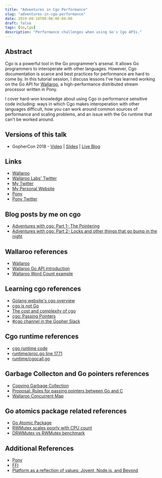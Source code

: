```yaml
---
title: "Adventures in Cgo Performance"
slug: "adventures-in-cgo-performance"
date: 2019-09-18T00:00:00-04:00
draft: false
tags: [Go,Cgo]
description: "Performance challenges when using Go's Cgo APIs."
---
```

## Abstract

Cgo is a powerful tool in the Go programmer’s arsenal. It allows Go programmers to interoperate with other languages. However, Cgo documentation is scarce and best practices for performance are hard to come by. In this tutorial session, I discuss lessons I've has learned working on the Go API for [Wallaroo](https://github.com/wallaroolabs/wallaroo), a high-performance distributed stream processor written in Pony.

I cover hard-won knowledge about using Cgo in performance sensitive code including: ways in which Cgo makes interoperation with other languages difficult, how you can work around common sources of performance and scaling problems, and an issue with the Go runtime that can't be worked around.

## Versions of this talk

* GopherCon 2018 - [Video](https://www.youtube.com/watch?v=71ggzBeHdmA) | [Slides](https://speakerdeck.com/seantallen/adventures-in-cgo-preformance) | [Live Blog](https://about.sourcegraph.com/go/gophercon-2018-adventures-in-cgo-performance/)

## Links

* [Wallaroo](https://github.com/wallaroolabs/wallaroo)
* [Wallaroo Labs' Twitter](https://twitter.com/wallaroolabs)
* [My Twitter](https://twitter.com/seantallen)
* [My Personal Website](https://www.monkeysnatchbanana.com/)
* [Pony](https://www.ponylang.org/)
* [Pony Twitter](https://twitter.com/ponylang)

## Blog posts by me on cgo

* [Adventures with cgo: Part 1- The Pointering](https://blog.wallaroolabs.com/2018/04/adventures-with-cgo-part-1--the-pointering/)
* [Adventures with cgo: Part 2- Locks and other things that go bump in the night](https://blog.wallaroolabs.com/2018/04/adventures-with-cgo-part-2--locks-and-other-things-that-go-bump-in-the-night/)

## Wallaroo references

* [Wallaroo](https://github.com/wallaroolabs/wallaroo)
* [Wallaroo Go API introduction](https://blog.wallaroolabs.com/2018/01/go-go-go-stream-processing-for-go/)
* [Wallaroo Word Count example](https://github.com/WallarooLabs/wallaroo/tree/3b9446807df1ca34ba7171e07b0409d531bff26d/examples/go/word_count)

## Learning cgo references

* [Golang website's cgo overview](https://golang.org/cmd/cgo/)
* [cgo is not Go](https://dave.cheney.net/2016/01/18/cgo-is-not-go)
* [The cost and complexity of cgo](https://www.cockroachlabs.com/blog/the-cost-and-complexity-of-cgo/)
* [cgo: Passing Pointers](https://golang.org/cmd/cgo/#hdr-Passing_pointers)
* [#cgo channel in the Gopher Slack](https://gophers.slack.com)

## Cgo runtime references

* [cgo runtime code](https://golang.org/src/runtime/cgo/)
* [runtime/proc.go line 1771](https://golang.org/src/runtime/proc.go#L1771)
* [runtime/cgocall.go](https://golang.org/src/runtime/cgocall.go)

## Garbage Collecton and Go pointers references

* [Copying Garbage Collection](http://www.cs.cornell.edu/courses/cs312/2003fa/lectures/sec24.htm)
* [Proposal: Rules for passing pointers between Go and C](https://github.com/golang/proposal/blob/master/design/12416-cgo-pointers.md)
* [Wallaroo Concurrent Map](https://github.com/WallarooLabs/wallaroo/blob/e0953b6326327dff9f5f34d23239ec95e568e514/go_api/go/src/wallarooapi/concurrent_map.go)

## Go atomics package related references

* [Go Atomic Package](https://golang.org/pkg/sync/atomic/)
* [RWMutex scales poorly with CPU count](https://github.com/golang/go/issues/17973)
* [DRWMutex vs RWMutex benchmark](https://github.com/jonhoo/drwmutex/)

## Additional References

* [Pony](https://www.ponylang.org/)
* [FFI](https://en.wikipedia.org/wiki/Foreign_function_interface)
* [Platform as a reflection of values: Joyent, Node.js, and Beyond](https://vimeo.com/230142234)
